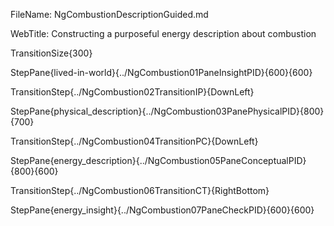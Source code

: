FileName: NgCombustionDescriptionGuided.md

WebTitle: Constructing a purposeful energy description about combustion

TransitionSize{300}

StepPane{lived-in-world}{../NgCombustion01PaneInsightPID}{600}{600}

TransitionStep{../NgCombustion02TransitionIP}{DownLeft}

StepPane{physical_description}{../NgCombustion03PanePhysicalPID}{800}{700}

TransitionStep{../NgCombustion04TransitionPC}{DownLeft}

StepPane{energy_description}{../NgCombustion05PaneConceptualPID}{800}{600}

TransitionStep{../NgCombustion06TransitionCT}{RightBottom}

StepPane{energy_insight}{../NgCombustion07PaneCheckPID}{600}{600}
